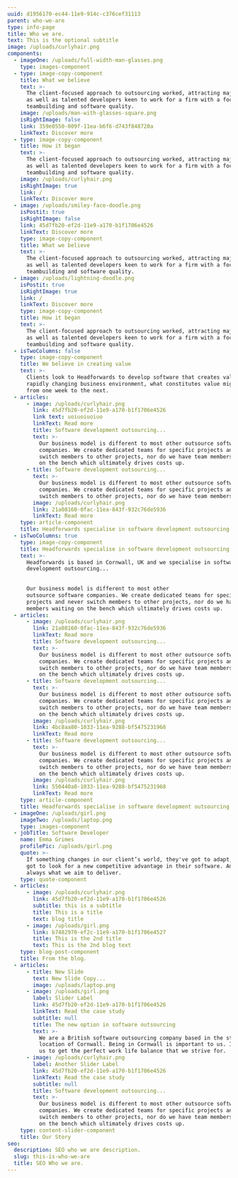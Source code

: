```yaml
---
uuid: d1956170-ec44-11e9-914c-c376cef31113
parent: who-we-are
type: info-page
title: Who we are.
text: This is the optional subtitle
image: /uploads/curlyhair.png
components:
  - imageOne: /uploads/full-width-man-glasses.png
    type: images-component
  - type: image-copy-component
    title: What we believe
    text: >-
      The client-focused approach to outsourcing worked, attracting major brands
      as well as talented developers keen to work for a firm with a focus on
      teambuilding and software quality. 
    image: /uploads/man-with-glasses-square.png
    isRightImage: false
    link: 359e0550-009f-11ea-b6f6-d743f848720a
    linkText: Discover more
  - type: image-copy-component
    title: How it began
    text: >-
      The client-focused approach to outsourcing worked, attracting major brands
      as well as talented developers keen to work for a firm with a focus on
      teambuilding and software quality. 
    image: /uploads/curlyhair.png
    isRightImage: true
    link: /
    linkText: Discover more
  - image: /uploads/smiley-face-doodle.png
    isPostit: true
    isRightImage: false
    link: 45d7fb20-ef2d-11e9-a170-b1f1706e4526
    linkText: Discover more
    type: image-copy-component
    title: What we believe
    text: >-
      The client-focused approach to outsourcing worked, attracting major brands
      as well as talented developers keen to work for a firm with a focus on
      teambuilding and software quality. 
  - image: /uploads/lightning-doodle.png
    isPostit: true
    isRightImage: true
    link: /
    linkText: Discover more
    type: image-copy-component
    title: How it began
    text: >-
      The client-focused approach to outsourcing worked, attracting major brands
      as well as talented developers keen to work for a firm with a focus on
      teambuilding and software quality. 
  - isTwoColumns: false
    type: image-copy-component
    title: We believe in creating value
    text: >-
      Clients look to Headforwards to develop software that creates value. In a
      rapidly changing business environment, what constitutes value might change
      from one week to the next.
  - articles:
      - image: /uploads/curlyhair.png
        link: 45d7fb20-ef2d-11e9-a170-b1f1706e4526
        link text: uoiuoiuoiuo
        linkText: Read more
        title: Software development outsourcing...
        text: >-
          Our business model is different to most other outsource software
          companies. We create dedicated teams for specific projects and never
          switch members to other projects, nor do we have team members waiting
          on the bench which ultimately drives costs up.
      - title: Software development outsourcing...
        text: >-
          Our business model is different to most other outsource software
          companies. We create dedicated teams for specific projects and never
          switch members to other projects, nor do we have team members waiting.
        image: /uploads/curlyhair.png
        link: 21a08160-0fac-11ea-843f-932c76de5936
        linkText: Read more
    type: article-component
    title: Headforwards specialise in software development outsourcing...
  - isTwoColumns: true
    type: image-copy-component
    title: Headforwards specialise in software development outsourcing...
    text: >-
      Headforwards is based in Cornwall, UK and we specialise in software
      development outsourcing...
      
      
      Our business model is different to most other
      outsource software companies. We create dedicated teams for specific
      projects and never switch members to other projects, nor do we have team
      members waiting on the bench which ultimately drives costs up.
  - articles:
      - image: /uploads/curlyhair.png
        link: 21a08160-0fac-11ea-843f-932c76de5936
        linkText: Read more
        title: Software development outsourcing...
        text: >-
          Our business model is different to most other outsource software
          companies. We create dedicated teams for specific projects and never
          switch members to other projects, nor do we have team members waiting
          on the bench which ultimately drives costs up.
      - title: Software development outsourcing...
        text: >-
          Our business model is different to most other outsource software
          companies. We create dedicated teams for specific projects and never
          switch members to other projects, nor do we have team members waiting
          on the bench which ultimately drives costs up.
        image: /uploads/curlyhair.png
        link: 4bc8aa80-1033-11ea-9288-bf5475231968
        linkText: Read more
      - title: Software development outsourcing...
        text: >-
          Our business model is different to most other outsource software
          companies. We create dedicated teams for specific projects and never
          switch members to other projects, nor do we have team members waiting
          on the bench which ultimately drives costs up.
        image: /uploads/curlyhair.png
        link: 550440a0-1033-11ea-9288-bf5475231968
        linkText: Read more
    type: article-component
    title: Headforwards specialise in software development outsourcing...
  - imageOne: /uploads/girl.png
    imageTwo: /uploads/laptop.png
    type: images-component
  - jobTitle: Software Developer
    name: Emma Grimes
    profilePic: /uploads/girl.png
    quote: >-
      If something changes in our client’s world, they've got to adapt, they've
      got to look for a new competitive advantage in their software. And that’s
      always what we aim to deliver.
    type: quote-component
  - articles:
      - image: /uploads/curlyhair.png
        link: 45d7fb20-ef2d-11e9-a170-b1f1706e4526
        subtitle: this is a subtitle
        title: This is a title
        text: blog title
      - image: /uploads/girl.png
        link: b7482970-ef2c-11e9-a170-b1f1706e4527
        title: This is the 2nd title
        text: This is the 2nd blog text
    type: blog-post-component
    title: From the blog.
  - articles:
      - title: New Slide
        text: New Slide Copy...
        image: /uploads/laptop.png
      - image: /uploads/girl.png
        label: Slider Label
        link: 45d7fb20-ef2d-11e9-a170-b1f1706e4526
        linkText: Read the case study
        subtitle: null
        title: The new option in software outsourcing
        text: >-
          We are a British software outsourcing company based in the stunning
          location of Cornwall. Being in Cornwall is important to us. It enables
          us to get the perfect work life balance that we strive for.
      - image: /uploads/curlyhair.png
        label: Another Slider Label
        link: 45d7fb20-ef2d-11e9-a170-b1f1706e4526
        linkText: Read the case study
        subtitle: null
        title: Software development outsourcing...
        text: >-
          Our business model is different to most other outsource software
          companies. We create dedicated teams for specific projects and never
          switch members to other projects, nor do we have team members waiting
          on the bench which ultimately drives costs up.
    type: content-slider-component
    title: Our Story
seo:
  description: SEO who we are description.
  slug: this-is-who-we-are
  title: SEO Who we are.
---
```


